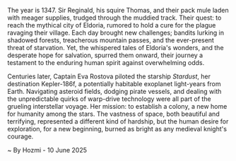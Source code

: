 
The year is 1347.  Sir Reginald, his squire Thomas, and their pack mule laden with meager supplies, trudged through the muddied track.  Their quest: to reach the mythical city of Eldoria, rumored to hold a cure for the plague ravaging their village.  Each day brought new challenges; bandits lurking in shadowed forests, treacherous mountain passes, and the ever-present threat of starvation.  Yet, the whispered tales of Eldoria's wonders, and the desperate hope for salvation, spurred them onward, their journey a testament to the enduring human spirit against overwhelming odds.

Centuries later, Captain Eva Rostova piloted the starship *Stardust*, her destination Kepler-186f, a potentially habitable exoplanet light-years from Earth.  Navigating asteroid fields, dodging pirate vessels, and dealing with the unpredictable quirks of warp-drive technology were all part of the grueling interstellar voyage.  Her mission: to establish a colony, a new home for humanity among the stars. The vastness of space, both beautiful and terrifying, represented a different kind of hardship, but the human desire for exploration, for a new beginning, burned as bright as any medieval knight's courage.

~ By Hozmi - 10 June 2025
